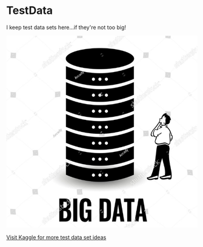 # TestData
I keep test data sets here...if they're not too big!

![Certificate Image](https://github.com/WakeSurfin1/TestData/raw/main/BigDataIcon.jpg)

[Visit Kaggle for more test data set ideas](https://www.kaggle.com/docs/datasets)
